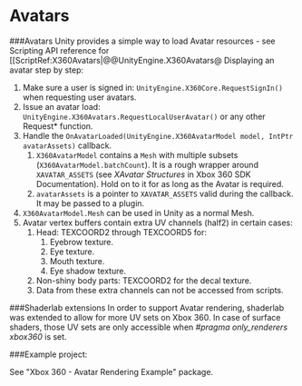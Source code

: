Avatars
=======


###Avatars
Unity provides a simple way to load Avatar resources - see Scripting API reference for [[ScriptRef:X360Avatars|@@UnityEngine.X360Avatars@
Displaying an avatar step by step:
1. Make sure a user is signed in: `UnityEngine.X360Core.RequestSignIn()` when requesting user avatars.
1. Issue an avatar load: `UnityEngine.X360Avatars.RequestLocalUserAvatar()` or any other Request* function.
1. Handle the `OnAvatarLoaded(UnityEngine.X360AvatarModel model, IntPtr avatarAssets)` callback.
    1. `X360AvatarModel` contains a `Mesh` with multiple subsets (`X360AvatarModel.batchCount`). It is a rough wrapper around `XAVATAR_ASSETS` (see _XAvatar Structures_ in Xbox 360 SDK Documentation). Hold on to it for as long as the Avatar is required.
    1. `avatarAssets` is a pointer to `XAVATAR_ASSETS` valid during the callback. It may be passed to a plugin.
1. `X360AvatarModel.Mesh` can be used in Unity as a normal Mesh.
1. Avatar vertex buffers contain extra UV channels (half2) in certain cases:
    1. Head: TEXCOORD2 through TEXCOORD5 for:
        1. Eyebrow texture.
        1. Eye texture.
        1. Mouth texture.
        1. Eye shadow texture.
    1. Non-shiny body parts: TEXCOORD2 for the decal texture.
    1. Data from these extra channels can not be accessed from scripts.

###Shaderlab extensions
In order to support Avatar rendering, shaderlab was extended to allow for more UV sets on Xbox 360.
In case of surface shaders, those UV sets are only accessible when _#pragma only_renderers xbox360_ is set.


###Example project:

See "Xbox 360 - Avatar Rendering Example" package.


